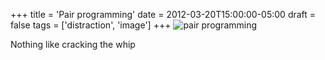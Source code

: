 +++
title = 'Pair programming'
date = 2012-03-20T15:00:00-05:00
draft = false
tags = ['distraction', 'image']
+++
![pair programming](/images/pair_programming.jpg)

Nothing like cracking the whip
